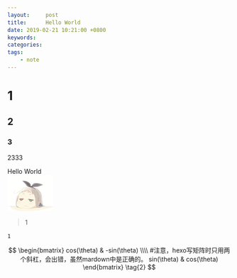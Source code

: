 ```yaml
---
layout:     post
title:      Hello World
date: 2019-02-21 10:21:00 +0800
keywords:
categories:
tags:
	- note
---
```


# 1 
## 2 
### 3 

2333  
<!--more-->

Hello World  
![](2019-02-21-hello-world/01.png) 

> 1

```
1
```

$$
  \begin{bmatrix}
   cos(\theta) & -sin(\theta)  \\\\      #注意，hexo写矩阵时只用两个斜杠，会出错，虽然mardown中是正确的。
   sin(\theta) & cos(\theta)
  \end{bmatrix} \tag{2}
$$